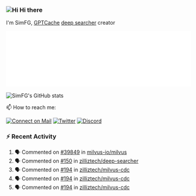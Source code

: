 ### <img src='https://qpluspicture.oss-cn-beijing.aliyuncs.com/6LjjQA/Hi.gif' alt='Hi' width="24"/> Hi there

I'm SimFG, [GPTCache](https://github.com/zilliztech/GPTCache) [deep searcher](https://github.com/zilliztech/deep-searcher) creator

![Metrics 👋](/metrics.plugin.followup.user.svg)

![SimFG's GitHub stats](https://github-readme-stats.vercel.app/api?username=SimFG&show_icons=true&theme=radical&count_private=true)

📫 How to reach me:

[![Connect on Mail](https://img.shields.io/badge/Ask%20me-anything-1abc9c.svg)](mailto:1142838399@qq.com)
[![Twitter](https://img.shields.io/twitter/follow/FogSim?style=social)](https://twitter.com/FogSim)
[![Discord](https://img.shields.io/discord/1092648432495251507?label=Discord&logo=discord)](https://discord.gg/Q8C6WEjSWV)

### :zap: Recent Activity

<!--START_SECTION:activity-->
1. 🗣 Commented on [#39849](https://github.com/milvus-io/milvus/issues/39849) in [milvus-io/milvus](https://github.com/milvus-io/milvus)
2. 🗣 Commented on [#150](https://github.com/zilliztech/deep-searcher/issues/150) in [zilliztech/deep-searcher](https://github.com/zilliztech/deep-searcher)
3. 🗣 Commented on [#194](https://github.com/zilliztech/milvus-cdc/issues/194) in [zilliztech/milvus-cdc](https://github.com/zilliztech/milvus-cdc)
4. 🗣 Commented on [#194](https://github.com/zilliztech/milvus-cdc/issues/194) in [zilliztech/milvus-cdc](https://github.com/zilliztech/milvus-cdc)
5. 🗣 Commented on [#194](https://github.com/zilliztech/milvus-cdc/issues/194) in [zilliztech/milvus-cdc](https://github.com/zilliztech/milvus-cdc)
<!--END_SECTION:activity-->

